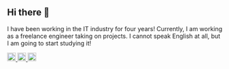 ## Hi there 👋

I have been working in the IT industry for four years! Currently, I am working as a freelance engineer taking on projects. I cannot speak English at all, but I am going to start studying it!

<p align="left">
  <a href="https://github.com/okadahideya">
    <img height="20" src="https://komarev.com/ghpvc/?username=okadahideya" />
  </a>
  <a href="https://github.com/okadahideya">
    <img height="20" src="https://img.shields.io/github/followers/okadahideya?label=follow&logo=github&style=flat" />
  </a>
  <a href="http://qiita.com/0511hideya">
    <img height="20" src="https://qiita-badge.apiapi.app/s/0511hideya/contributions.svg" />
  </a>
</p>
